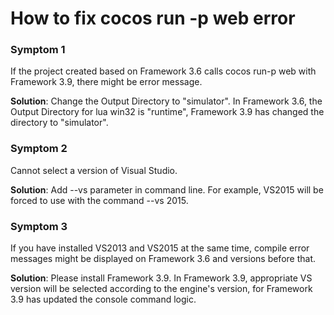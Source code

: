 # How to fix cocos run -p web error #

### Symptom 1 ###
If the project created based on Framework 3.6 calls cocos run-p web with Framework 3.9, there might be error message. 

**Solution**: Change the Output Directory to "simulator". In Framework 3.6, the Output Directory for lua win32 is "runtime", Framework 3.9 has changed the directory to "simulator".   

### Symptom 2 ###
Cannot select a version of Visual Studio.

**Solution**: Add --vs parameter in command line. For example, VS2015 will be forced to use with the command --vs 2015. 

### Symptom 3 ###
If you have installed VS2013 and VS2015 at the same time, compile error messages might be displayed on Framework 3.6 and versions before that. 

**Solution**: Please install Framework 3.9. In Framework 3.9, appropriate VS version will be selected according to the engine's version, for Framework 3.9 has updated the console command logic. 

